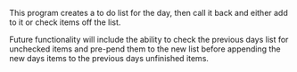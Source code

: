 This program creates a to do list for the day,
then call it back and either add to 
it or check items off the list.

Future functionality will include the ability
to check the previous days list for unchecked
items and pre-pend them to the new list before
appending the new days items to the previous 
days unfinished items.
